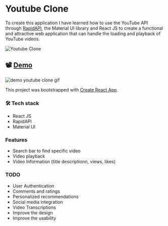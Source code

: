 # Youtube Clone

To create this application I have learned how to use the YouTube API through [RapidAPI](https://rapidapi.com/hub), the Material UI library and React JS to create a functional and attractive web application that can handle the loading and playback of YouTube videos.

![Youtube Clone](https://user-images.githubusercontent.com/25392323/227986515-02a5ddc5-4c09-4d1a-8c7b-36a30d8413ee.jpg)

## 📽️ [Demo](youtube-clone-97.netlify.app/)

![demo youtube clone gif](https://user-images.githubusercontent.com/25392323/227989090-5660121f-ee89-4384-a0ef-33be29da9f22.gif)

This project was bootstrapped with [Create React App](https://github.com/facebook/create-react-app).

### 🛠️ Tech stack

- React JS
- RapidAPI
- Material UI

### Features

- Search bar to find specific video
- Video playback
- Video Information (title descriptionn, views, likes)

### TODO

- User Authentication
- Comments and ratings
- Personalized recommendations
- Social media integration
- Video Transcriptions
- Improve the design
- Improve the usability

